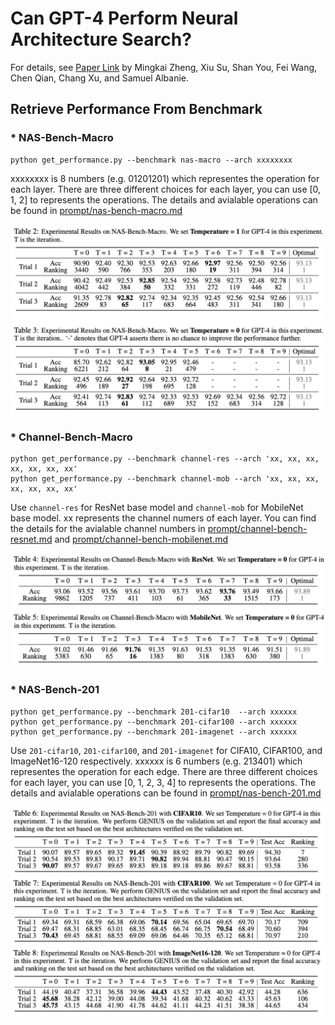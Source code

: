 # Can GPT-4 Perform Neural Architecture Search?

For details, see [Paper Link](https://arxiv.org/pdf/2304.10970.pdf) by Mingkai Zheng, Xiu Su, Shan You, Fei Wang, Chen Qian, Chang Xu, and Samuel Albanie.

## Retrieve Performance From Benchmark

### * NAS-Bench-Macro 
```
python get_performance.py --benchmark nas-macro --arch xxxxxxxx
```
xxxxxxxx is 8 numbers (e.g. 01201201) which representes the operation for each layer. There are three different choices for each layer, you can use [0, 1, 2] to represents the operations. The details and avialable operations can be found in [prompt/nas-bench-macro.md](prompt/nas-bench-macro.md)

<p align="center"><img src="table_pic/nas-bench-macro.png" width="600"></p>


### * Channel-Bench-Macro 
```
python get_performance.py --benchmark channel-res --arch 'xx, xx, xx, xx, xx, xx, xx'
python get_performance.py --benchmark channel-mob --arch 'xx, xx, xx, xx, xx, xx, xx'
```
Use ``channel-res`` for ResNet base model and ``channel-mob`` for MobileNet base model. xx represents the channel numers of each layer. You can find the details for the avialable channel numbers in [prompt/channel-bench-resnet.md](prompt/channel-bench-resnet.md) and [prompt/channel-bench-mobilenet.md](prompt/channel-bench-mobilenet.md)

<p align="center"><img src="table_pic/channel-bench-macro.png" width="600"></p>

### * NAS-Bench-201
```
python get_performance.py --benchmark 201-cifar10  --arch xxxxxx
python get_performance.py --benchmark 201-cifar100 --arch xxxxxx
python get_performance.py --benchmark 201-imagenet --arch xxxxxx
```
Use ``201-cifar10``, ``201-cifar100``, and ``201-imagenet`` for CIFA10, CIFAR100, and ImageNet16-120 respectively. xxxxxx is 6 numbers (e.g. 213401) which representes the operation for each edge. There are three different choices for each layer, you can use [0, 1, 2, 3, 4] to represents the operations. The details and avialable operations can be found in [prompt/nas-bench-201.md](prompt/nas-bench-201.md)

<p align="center"><img src="table_pic/nas-bench-201.png" width="600"></p>




